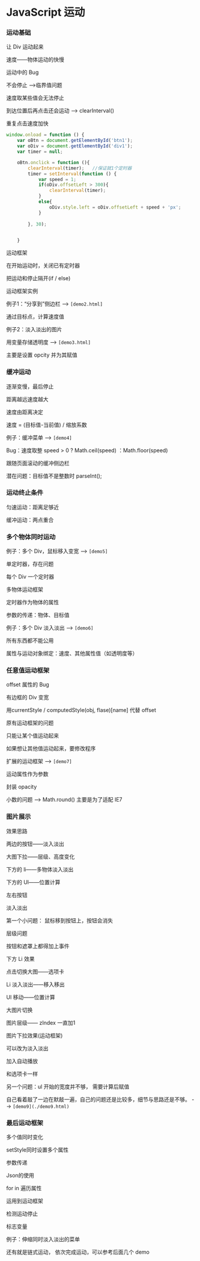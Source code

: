 <!-- ---
title: JavaScript 运动
reward: true
toc: true
tags:
	- blue视频笔记
	- JavaScript
--- -->
# JavaScript 运动
### 运动基础

让 Div 运动起来

速度——物体运动的快慢

运动中的 Bug

不会停止 -->临界值问题

速度取某些值会无法停止

到达位置后再点击还会运动	-->	clearInterval()

重复点击速度加快


<!--more-->


```javascript
window.onload = function () {
	var oBtn = document.getElementById('btn1');
	var oDiv = document.getElementById('div1');
	var timer = null;

	oBtn.onclick = function (){
		clearInterval(timer);	//保证就1个定时器
		timer = setInterval(function () {
			var speed = 1;
			if(oDiv.offsetLeft > 300){
				clearInterval(timer);
			}
			else{
				oDiv.style.left = oDiv.offsetLeft + speed + 'px';
			}
			
		}, 30);

		
	}
```



运动框架

在开始运动时，关闭已有定时器

把运动和停止隔开(if / else)

运动框架实例

例子1：“分享到”侧边栏	-->	`[demo2.html]`

通过目标点，计算速度值

例子2：淡入淡出的图片

用变量存储透明度		-->	`[demo3.html]`

主要是设置 opcity 并为其赋值

### 缓冲运动

逐渐变慢，最后停止

距离越远速度越大

速度由距离决定

速度 = (目标值-当前值) / 缩放系数

例子：缓冲菜单	-->	`[demo4]`

Bug：速度取整	speed > 0 ? Math.ceil(speed) ：Math.floor(speed)

跟随页面滚动的缓冲侧边栏

潜在问题：目标值不是整数时	parseInt();

### 运动终止条件

匀速运动：距离足够近

缓冲运动：两点重合

### 多个物体同时运动

例子：多个 Div，鼠标移入变宽	-->	`[demo5]`

单定时器，存在问题

每个 Div 一个定时器

多物体运动框架

定时器作为物体的属性

参数的传递：物体、目标值

例子：多个 Div 淡入淡出	--> `[demo6]`

所有东西都不能公用

属性与运动对象绑定：速度、其他属性值（如透明度等）

### 任意值运动框架

offset 属性的 Bug

有边框的 Div 变宽

用currentStyle / computedStyle(obj, flase)[name] 代替 offset

原有运动框架的问题

只能让某个值运动起来

如果想让其他值运动起来，要修改程序

扩展的运动框架	--> `[demo7]`

运动属性作为参数

封装 opacity

小数的问题	--> Math.round()	主要是为了适配 IE7

### 图片展示

效果思路

两边的按钮——淡入淡出

大图下拉——层级、高度变化

下方的 li——多物体淡入淡出

下方的 Ul——位置计算

左右按钮

淡入淡出

第一个小问题： 鼠标移到按钮上，按钮会消失

层级问题

按钮和遮罩上都得加上事件

下方 Li 效果

点击切换大图——选项卡

Li 淡入淡出——移入移出

Ul 移动——位置计算

大图片切换

图片层级—— zIndex 一直加1

图片下拉效果(运动框架)

可以改为淡入淡出

加入自动播放

和选项卡一样

另一个问题：ul 开始的宽度并不够， 需要计算后赋值

自己看着敲了一边在默敲一遍，自己的问题还是比较多，细节与思路还是不够。	-->	`[demo9](./demo9.html)`

### 最后运动框架

多个值同时变化

setStyle同时设置多个属性

参数传递

Json的使用

for in 遍历属性

运用到运动框架

检测运动停止

标志变量

例子：伸缩同时淡入淡出的菜单

还有就是链式运动， 依次完成运动，可以参考后面几个 demo 
